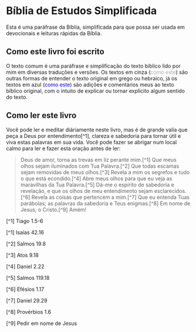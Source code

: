 Bíblia de Estudos Simplificada
=======

Esta é uma paráfrase da Bíblia, simplificada para que possa ser usada em devocionais e leituras rápidas da Bíblia.

## Como este livro foi escrito

O texto comum é uma paráfrase e simplificação do texto bíblico lido por mim em diversas traduções e versões. Os textos em cinza (<font color="darkgray">como este</font>) são outras formas de entender o texto original em grego ou hebraico, já os textos em azul (<font color="blue">como este</font>) são adições e comentários meus ao texto bíblico original, com o intuito de explicar ou tornar explícito algum sentido do texto.

## Como ler este livro

Você pode ler e meditar diáriamente neste livro, mas é de grande valia que peça a Deus por entendimento[^1], clareza e sabedoria para tornar útil e viva estas palavras em sua vida. Você pode fazer se abrigar num local calmo para ler e fazer esta oração antes de ler:

> Deus de amor, torna as trevas em liz perante mim.[^1] Que meus olhos sejam iluminados com Tua Palavra.[^2] Que todas escamas sejam removidas de meus olhos.[^3] Revela a mim os segrefos e tudo o que está econdido.[^4] Abre meus olhos para que eu veja as maravilhas da Tua Palavra.[^5] Dá-me o espírito de sabedoria e revelação, e que os olhos de meu entendimento sejam esclarecidos.[^6] Revela as coisas que pertencem a mim.[^7] Que eu entenda Tuas parábolas; as palavras da sabedoria e Teus enigmas.[^8] Em nome de Jesus, o Cristo.[^9] Amém!

[^1] Tiago 1.5-6

[^1] Isaías 42.16

[^2] Salmos 19.8

[^3] Atos 9.18

[^4] Daniel 2.22

[^5] Salmos 119.18

[^6] Efésios 1.17

[^7] Daniel 29.29

[^8] Provérbios 1.6

[^9] Pedir em nome de Jesus
